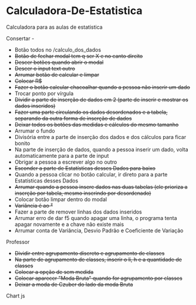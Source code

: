 # Calculadora-De-Estatistica

Calculadora para as aulas de estatistica

Consertar -

- Botão todos no /calculo_dos_dados
- ~~Botão de fechar modal tem q ser X e no canto direito~~
- ~~Descer botões quando abrir o modal~~
- ~~Descer o input text outro~~
- ~~Arrumar botão de calcular e limpar~~
- ~~Colocar R$~~ 
- ~~Fazer o botão calcular chacoalhar quando a pessoa não inserir um dado~~
- Trocar ponto por vírgula
- ~~Dividir a parte de inserção de dados em 2 (parte de inserir e mostrar os dados inseridos)~~
- ~~Fazer uma parte circulando os dados desordenados e a tabela, separando da outra forma de inserção de dados~~
- ~~Deixar todos os botões das medidas e cálculos do mesmo tamanho~~  
- Arrumar o fundo
- Divisória entre a parte de inserção dos dados e dos cálculos para ficar bonito 
- Na parte de inserção de dados, quando a pessoa inserir um dado, volta automaticamente para a parte de input
- Obrigar a pessoa a escrever algo no outro
- ~~Esconder a parte de Estatísticas desses Dados para baixo~~
- Quando a pessoa clicar no botão calcular, ir direto para a parte Estatísticas desses Dados
- ~~Arrumar quando a pessoa insere dados nas duas tabelas (ele prioriza a inserção por tabela, mesmo inserindo por desordenado)~~
- Colocar botão limpar dentro do modal 
- ~~Variância é ao ²~~
- Fazer a parte de remover linhas dos dados inseridos
- Arrumar erro de dar f5 quando apagar uma linha, o programa tenta apagar novamente e a chave não existe mais
- Arrumar conta de Variância, Desvio Padrão e Coeficiente de Variação

Professor
- ~~Dividir entre agrupamento discreto e agrupamento de classes~~
- ~~Na parte de agrupamento de classes, inserir o li, h e a quantidade de classes~~
- ~~Colocar a opção de sem medida~~
- ~~Colocar aparecer "Moda Bruta" quando for agrupamento por classes~~
- ~~Deixar a moda de Czuber do lado da moda Bruta~~

Chart js